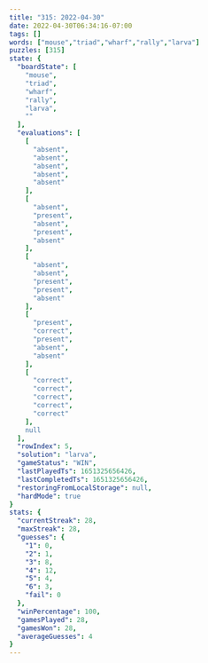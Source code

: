 ```yaml
---
title: "315: 2022-04-30"
date: 2022-04-30T06:34:16-07:00
tags: []
words: ["mouse","triad","wharf","rally","larva"]
puzzles: [315]
state: {
  "boardState": [
    "mouse",
    "triad",
    "wharf",
    "rally",
    "larva",
    ""
  ],
  "evaluations": [
    [
      "absent",
      "absent",
      "absent",
      "absent",
      "absent"
    ],
    [
      "absent",
      "present",
      "absent",
      "present",
      "absent"
    ],
    [
      "absent",
      "absent",
      "present",
      "present",
      "absent"
    ],
    [
      "present",
      "correct",
      "present",
      "absent",
      "absent"
    ],
    [
      "correct",
      "correct",
      "correct",
      "correct",
      "correct"
    ],
    null
  ],
  "rowIndex": 5,
  "solution": "larva",
  "gameStatus": "WIN",
  "lastPlayedTs": 1651325656426,
  "lastCompletedTs": 1651325656426,
  "restoringFromLocalStorage": null,
  "hardMode": true
}
stats: {
  "currentStreak": 28,
  "maxStreak": 28,
  "guesses": {
    "1": 0,
    "2": 1,
    "3": 8,
    "4": 12,
    "5": 4,
    "6": 3,
    "fail": 0
  },
  "winPercentage": 100,
  "gamesPlayed": 28,
  "gamesWon": 28,
  "averageGuesses": 4
}
---
```


<!-- more -->
